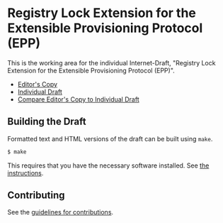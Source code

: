 # Registry Lock Extension for the Extensible Provisioning Protocol (EPP)

This is the working area for the individual Internet-Draft, "Registry Lock Extension for the Extensible Provisioning Protocol (EPP)".

* [Editor's Copy](https://ulrichwisser.github.io/draft-wisser-registrylock/#go.draft-wisser-registrylock.html)
* [Individual Draft](https://tools.ietf.org/html/draft-wisser-registrylock)
* [Compare Editor's Copy to Individual Draft](https://ulrichwisser.github.io/draft-wisser-registrylock/#go.draft-wisser-registrylock.diff)

## Building the Draft

Formatted text and HTML versions of the draft can be built using `make`.

```sh
$ make
```

This requires that you have the necessary software installed.  See
[the instructions](https://github.com/martinthomson/i-d-template/blob/master/doc/SETUP.md).


## Contributing

See the
[guidelines for contributions](https://github.com/ulrichwisser/draft-wisser-registrylock/blob/master/CONTRIBUTING.md).
